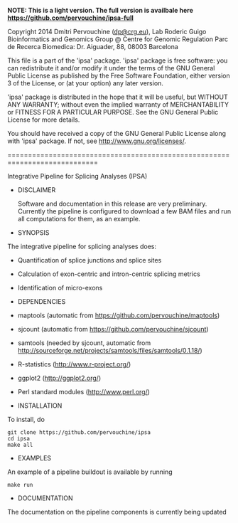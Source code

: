 **NOTE: This is a light version. The full version is availbale here https://github.com/pervouchine/ipsa-full**

Copyright 2014 Dmitri Pervouchine (dp@crg.eu), Lab Roderic Guigo
Bioinformatics and Genomics Group @ Centre for Genomic Regulation
Parc de Recerca Biomedica: Dr. Aiguader, 88, 08003 Barcelona

This file is a part of the 'ipsa' package.
'ipsa' package is free software: you can redistribute it and/or modify
it under the terms of the GNU General Public License as published by
the Free Software Foundation, either version 3 of the License, or
(at your option) any later version.

'ipsa' package is distributed in the hope that it will be useful,
but WITHOUT ANY WARRANTY; without even the implied warranty of
MERCHANTABILITY or FITNESS FOR A PARTICULAR PURPOSE.  See the
GNU General Public License for more details.

You should have received a copy of the GNU General Public License
along with 'ipsa' package.  If not, see <http://www.gnu.org/licenses/>.

============================================================================

Integrative Pipeline for Splicing Analyses (IPSA)

* DISCLAIMER
 
  Software and documentation in this release are very preliminary.
  Currently the pipeline is configured to download a few BAM files
  and run all computations for them, as an example. 

* SYNOPSIS

The integrative pipeline for splicing analyses does:

 * Quantification of splice junctions and splice sites
 * Calculation of exon-centric and intron-centric splicing metrics
 * Identification of micro-exons

* DEPENDENCIES

 * maptools (automatic from https://github.com/pervouchine/maptools)
 * sjcount (automatic from https://github.com/pervouchine/sjcount)
 * samtools (needed by sjcount, automatic from http://sourceforge.net/projects/samtools/files/samtools/0.1.18/)
 * R-statistics (http://www.r-project.org/)
 * ggplot2 (http://ggplot2.org/)
 * Perl standard modules (http://www.perl.org/)

* INSTALLATION

To install, do

	git clone https://github.com/pervouchine/ipsa
	cd ipsa
	make all

* EXAMPLES

An example of a pipeline buildout is available by running

	make run 

* DOCUMENTATION 

The documentation on the pipeline components is currently being updated

